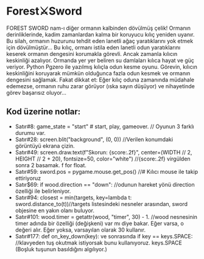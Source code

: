 # Forest⚔️Sword #
FOREST SWORD nam-ı diğer ormanın kalbinden dövülmüş çelik! Ormanın derinliklerinde, kadim zamanlardan kalma bir koruyucu kılıç yeniden uyanır. Bu silah, ormanın huzurunu tehdit eden lanetli ağaç yaratıklarını yok etmek
için dövülmüştür… Bu kılıç, ormanı istila eden lanetli odun yaratıklarını keserek ormanın dengesini korumakla görevli. Ancak zamanla kılıcın keskinliği azalıyor. Ormanda yer yer beliren su damlaları kılıca hayat ve
güç veriyor.
Python Pgzero ile yazılmış kılıçla odun kesme oyunu. Görevin, kılıcın keskinliğini koruyarak mümkün olduğunca fazla odun kesmek ve ormanın dengesini sağlamak. Fakat dikkat et: Eğer kılıç oduna zamanında müdahale edemezse, ormanın ruhu zarar görüyor (ıska sayın düşüyor) ve nihayetinde görev başarısız oluyor…
## Kod üzerine notlar: ##
* Satır#8: game_state = "start"  # start, play, gameover. // Oyunun 3 farklı durumu var.
* Satır#28: screen.blit("background", (0, 0)) //Verilen konumdaki görüntüyü ekrana çizin.
* Satır#49: screen.draw.text(f"Skorun: {score:.2f}", center=(WIDTH // 2, HEIGHT // 2 + 20), fontsize=50, color="white") //{score:.2f} virgülden sonra 2 basamak. f for float.
* Satır#59: sword.pos = pygame.mouse.get_pos() //# Kılıcı mouse ile takip ettiriyoruz
* Satır$69: if wood.direction == "down": //odunun hareket yönü direction özelliği ile belirleniyor.
* Satır#94: closest = min(targets, key=lambda t: sword.distance_to(t))//targets listesindeki nesneler arasından, sword objesine en yakın olanı buluyor.
* Satır#101: wood.timer = getattr(wood, "timer", 30) - 1. //wood nesnesinin timer adında bir özelliği (değişkeni) var mı diye bakar. Eğer varsa, o değeri alır. Eğer yoksa, varsayılan olarak 30 kullanır.
* Satır#177: def on_key_down(key): ve sonrasında if key == keys.SPACE: //klavyeden tuş okutmak istiyorsak bunu kullanıyoruz. keys.SPACE (Boşluk tuşunun basıldığını algılıyor.)
